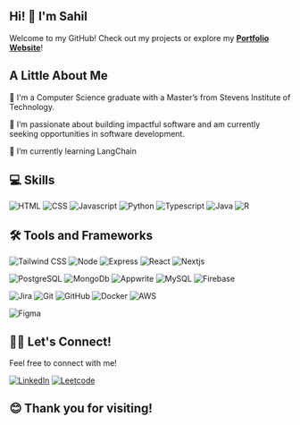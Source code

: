 ## Hi! 👋 I'm Sahil
Welcome to my GitHub! Check out my projects or explore my [**Portfolio Website**](https://www.sahilambre.com)!

## A Little About Me
🚀 I'm a Computer Science graduate with a Master’s from Stevens Institute of Technology.

🚀 I’m passionate about building impactful software and am currently seeking opportunities in software development.

🌱 I’m currently learning LangChain

## 💻 Skills

![HTML](https://img.shields.io/badge/HTML-orange?style=flat&logo=html5&logoColor=white&labelColor=0%2C0%2C255)
![CSS](https://img.shields.io/badge/CSS-blue?style=flat&logo=css3&logoColor=white&labelColor=0%2C0%2C255)
![Javascript](https://img.shields.io/badge/Javascript-yellow?style=flat&logo=javascript&logoColor=white&color=FCE205)
![Python](https://img.shields.io/badge/Python-blue?style=flat&logo=python&logoColor=white&labelColor=0%2C0%2C255)
![Typescript](https://img.shields.io/badge/Typescript-blue?style=flat&logo=typescript&logoColor=white)
![Java](https://img.shields.io/badge/Java-orange?style=flat&logoColor=white&labelColor=0%2C0%2C255)
![R](https://img.shields.io/badge/R-%23276DC3?style=flat&logo=R&logoColor=white)



## 🛠️ Tools and Frameworks

![Tailwind CSS](https://img.shields.io/badge/Tailwind_CSS-%2306B6D4?style=flat&logo=tailwindcss&logoColor=white)
![Node](https://img.shields.io/badge/Node.js-green?style=flat&logo=nodedotjs&logoColor=white)
![Express](https://img.shields.io/badge/Express.js-black?style=flat&logo=express&logoColor=white)
![React](https://img.shields.io/badge/React-61DAFB?style=flat&logo=react&logoColor=black)
![Nextjs](https://img.shields.io/badge/Next.js-black?style=flat&logo=nextdotjs&logoColor=white)
</br>

![PostgreSQL](https://img.shields.io/badge/PostgreSQL-blue?style=flat&logo=postgresql&logoColor=white)
![MongoDb](https://img.shields.io/badge/MongoDB-brightgreen?style=flat&logo=mongodb&logoColor=white)
![Appwrite](https://img.shields.io/badge/Appwrite-FD366E?style=flat&logo=appwrite&logoColor=white)
![MySQL](https://img.shields.io/badge/MySQL-blue?style=flat&logo=mysql&logoColor=white)
![Firebase](https://img.shields.io/badge/Firebase-%23DD2C00?style=flat&logo=firebase&logoColor=white)
</br>

![Jira](https://img.shields.io/badge/Jira-%230052CC?style=flat&logo=jira&logoColor=white)
![Git](https://img.shields.io/badge/Git-orange?style=flat&logo=git&logoColor=white)
![GitHub](https://img.shields.io/badge/Github-black?style=flat&logo=github&logoColor=white)
![Docker](https://img.shields.io/badge/Docker-blue?style=flat&logo=docker&logoColor=white)
![AWS](https://img.shields.io/badge/AWS-orange?style=flat&logo=amazon&logoColor=white)
</br>

![Figma](https://img.shields.io/badge/Figma-pink?style=flat&logo=figma&logoColor=white&color=%23f0785f)

## 🤝🏼 Let's Connect!
Feel free to connect with me!

[![LinkedIn](https://img.shields.io/badge/Sahil%20Ambre-%230A66C2?style=flat&logo=LinkedIn&logoColor=white)](https://www.linkedin.com/in/sahilambre/)
[![Leetcode](https://img.shields.io/badge/Leetcode-%23FFA116?style=flat&logo=leetcode&logoColor=white)](https://leetcode.com/u/sahilambre/)


## 😊 Thank you for visiting!

<!-- <a href="https://git.io/streak-stats"><img src="https://streak-stats.demolab.com?user=sahilambre&theme=react&hide_border=true&border_radius=10&hide_longest_streak=true" alt="GitHub Streak" /></a> -->


<!--
<div align="center">
  <table style="border: none;">
    <tr>
      <td style="border: none;">
        <a href="https://github.com/LordDashMe/github-contribution-stats/">
          <img src="https://github-contribution-stats.vercel.app/api/?username=sahilambre" alt="Contribution Stats" />
        </a>
      </td>
      <td style="border: none;">
        <a href="https://git.io/streak-stats"><img src="https://streak-stats.demolab.com?user=sahilambre&theme=react&hide_border=true&border_radius=10&hide_longest_streak=true" alt="GitHub Streak" /></a>
      </td>
    </tr>
  </table>
</div>
-->
